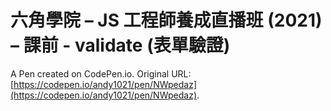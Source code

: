 # 六角學院 – JS 工程師養成直播班 (2021) – 課前 - validate (表單驗證)

A Pen created on CodePen.io. Original URL: [https://codepen.io/andy1021/pen/NWpedaz](https://codepen.io/andy1021/pen/NWpedaz).


